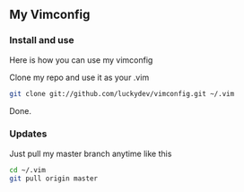 ## My Vimconfig


### Install and use

Here is how you can use my vimconfig

Clone my repo and use it as your .vim

```bash
git clone git://github.com/luckydev/vimconfig.git ~/.vim

```

Done.


### Updates 

Just pull my master branch anytime like this

```bash
cd ~/.vim
git pull origin master

```
